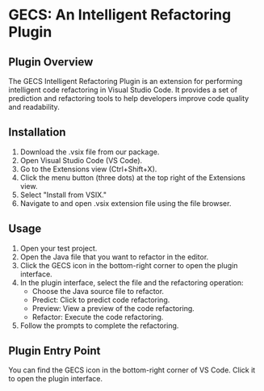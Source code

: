 # GECS: An Intelligent Refactoring Plugin

## Plugin Overview

The GECS Intelligent Refactoring Plugin is an extension for performing intelligent code refactoring in Visual Studio Code. It provides a set of prediction and refactoring tools to help developers improve code quality and readability.

## Installation

1. Download the .vsix file from our package.
2. Open Visual Studio Code (VS Code).
3. Go to the Extensions view (Ctrl+Shift+X).
4. Click the menu button (three dots) at the top right of the Extensions view.
5. Select "Install from VSIX."
6. Navigate to and open .vsix extension file using the file browser.

## Usage

1. Open your test project.
2. Open the Java file that you want to refactor in the editor.
3. Click the GECS icon in the bottom-right corner to open the plugin interface.
4. In the plugin interface, select the file and the refactoring operation:
   - Choose the Java source file to refactor.
   - Predict: Click to predict code refactoring.
   - Preview: View a preview of the code refactoring.
   - Refactor: Execute the code refactoring.
5. Follow the prompts to complete the refactoring.

## Plugin Entry Point

You can find the GECS icon in the bottom-right corner of VS Code. Click it to open the plugin interface.